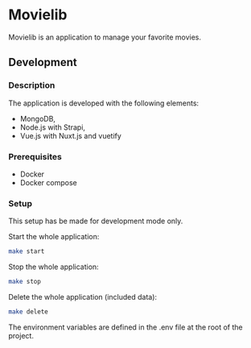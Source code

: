 # Movielib

Movielib is an application to manage your favorite movies.

## Development

### Description
The application is developed with the following elements:
- MongoDB,
- Node.js with Strapi,
- Vue.js with Nuxt.js and vuetify
    

### Prerequisites
- Docker
- Docker compose

### Setup
This setup has be made for development mode only.

Start the whole application:
```bash
make start
```
Stop the whole application:
```bash
make stop
```
Delete the whole application (included data):
```bash
make delete
```

The environment variables are defined in the .env file at the root of the project.